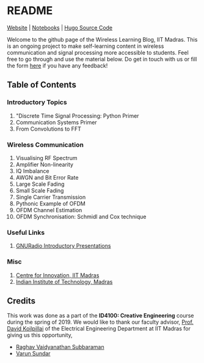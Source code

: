 # README

[Website](https://varun19299.github.io/ID4100-Wireless-Lab-IITM/) | 
[Notebooks](https://github.com/varun19299/ID4100-Wireless-Lab-IITM/tree/notebooks) |
[Hugo Source Code](https://github.com/varun19299/ID4100-Wireless-Lab-IITM/tree/hugo)

Welcome to the github page of the Wireless Learning Blog, IIT Madras. This is an ongoing project to make self-learning content in wireless communication and signal processing more accessible to students. Feel free to go through and use the material below. Do get in touch with us or fill the form [here](https://forms.gle/aDP5Drt9GreE5FQX7) if you have any feedback!

## Table of Contents

### Introductory Topics

1. "Discrete Time Signal Processing: Python Primer
2. Communication Systems Primer
3. From Convolutions to FFT

### Wireless Communication 

1. Visualising RF Spectrum
2. Amplifier Non-linearity
3. IQ Imbalance
4. AWGN and Bit Error Rate 
5. Large Scale Fading
6. Small Scale Fading 
7. Single Carrier Transmission
8. Pythonic Example of OFDM
9. OFDM Channel Estimation
10. OFDM Synchronisation: Schmidl and Cox technique

### Useful Links
1. [GNURadio Introductory Presentations](https://wiki.gnuradio.org/index.php/Presentations)

### Misc

1. [Centre for Innovation, IIT Madras](http://cfi.iitm.ac.in/wordpress/)
2. [Indian Institute of Technology, Madras](https://www.iitm.ac.in)

## Credits

This work was done as a part of the **ID4100: Creative Engineering** course during the spring of 2019. We would like to thank our faculty advisor, [Prof. David Koilpillai](https://www.iitm.ac.in/info/fac/davidk) of the Electrical Engineering Department at IIT Madras for giving us this opportunity,

- [Raghav Vaidyanathan Subbaraman](http://github.com/raghav1900)
- [Varun Sundar](http://github.com/varun19299)

